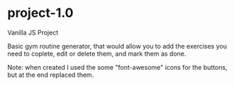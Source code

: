 # project-1.0

Vanilla JS Project

Basic gym routine generator, that would allow you to add the exercises you need to coplete, edit or delete them, and mark them as done.


Note: when created I used the some "font-awesome" icons for the buttons, but at the end replaced them.
